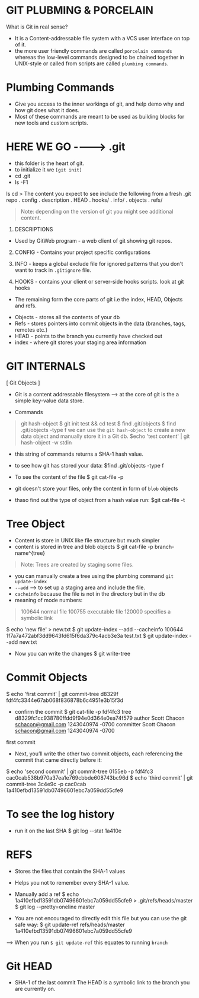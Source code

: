 # GIT PLUBMING & PORCELAIN

What is Git in real sense? 
- It is a Content-addressable file system with a VCS user interface on top of it.
- the more user friendly commands are called `porcelain commands` whereas the low-level commands designed to be chained together in UNIX-style or called from scripts are called `plumbing commands`. 

# Plumbing Commands
- Give you access to the inner workings of git, and help demo why and how git does what it does.
- Most of these commands are meant to be used as building blocks for new tools and custom scripts.

# HERE WE GO ----> .git 
- this folder is the heart of git.
- to initialize it we `[git init]`
- cd .git
- ls -F1

ls
cd > The content you expect to see include the following from a fresh .git repo
	. config
	. description
	. HEAD
	. hooks/
	. info/
	. objects
	. refs/
> Note: depending on the version of git you might see additional content.

1. DESCRIPTIONS
- Used by GitWeb program - a web client of git showing git repos.

2. CONFIG - Contains your project specific configurations

3. INFO - keeps a global exclude file for ignored patterns that you don't want to track in `.gitignore` file. 

4. HOOKS - contains your client or server-side hooks scripts. look at git hooks

- The remaining form the core parts of git i.e the index, HEAD, Objects and refs. 

* Objects - stores all the contents of your db
* Refs - stores pointers into commit objects in the data (branches, tags, remotes etc.)
* HEAD - points to the branch you currently have checked out
* index - where git stores your staging area information

# GIT INTERNALS
[ Git Objects ]
- Git is a content addressable filesystem --> at the core of git is the a simple key-value data store.

* Commands
> git hash-object
$ git init test && cd test
$ find .git/objects
$ find .git/objects -type f
> we can use the `git hash-object` to create a new data object and manually store it in a Git db.
$echo 'test content' | git hash-object -w stdin
- this string of commands returns a SHA-1 hash value.
- to see how git has stored your data:
$find .git/objects -type f

- To see the content of the file
$ git cat-file -p <hash>

- git doesn't store your files, only the content in form of `blob` objects
- thaso find out the type of object from a hash value run:
$git cat-file -t <hash>


# Tree Object 
- Content is store in UNIX like file structure but much simpler
- content is stored in tree and blob objects
$ git cat-file -p branch-name^{tree}

> Note: Trees are created by staging some files.

- you can manually create a tree using the plumbing command `git update-index` 
- `--add` --> to set up a staging area and include the file.
- `cacheinfo` because the file is not in the directory but in the db
- meaning of mode numbers:
> 100644 normal file
> 100755 executable file
> 120000 specifies a symbolic link

$ echo 'new file' > new.txt
$ git update-index --add --cacheinfo 100644 \
  1f7a7a472abf3dd9643fd615f6da379c4acb3e3a test.txt
$ git update-index --add new.txt

- Now you can write the changes
$ git write-tree

# Commit Objects
$ echo 'first commit' | git commit-tree d8329f
fdf4fc3344e67ab068f836878b6c4951e3b15f3d

- confirm the commit
$ git cat-file -p fdf4fc3
tree d8329fc1cc938780ffdd9f94e0d364e0ea74f579
author Scott Chacon <schacon@gmail.com> 1243040974 -0700
committer Scott Chacon <schacon@gmail.com> 1243040974 -0700

first commit

- Next, you’ll write the other two commit objects, each referencing the commit that came directly before it:

$ echo 'second commit' | git commit-tree 0155eb -p fdf4fc3
cac0cab538b970a37ea1e769cbbde608743bc96d
$ echo 'third commit'  | git commit-tree 3c4e9c -p cac0cab
1a410efbd13591db07496601ebc7a059dd55cfe9

# To see the log history
- run it on the last SHA
$ git log --stat 1a410e


# REFS
- Stores the files that contain the SHA-1 values
- Helps you not to remember every SHA-1 value.

- Manually add a ref
$ echo 1a410efbd13591db07496601ebc7a059dd55cfe9 > .git/refs/heads/master 
$ git log --pretty=oneline master

- You are not encouraged to directly edit this file but you can use the git safe way:
$ git update-ref refs/heads/master 1a410efbd13591db07496601ebc7a059dd55cfe9

--> When you run `$ git update-ref` this equates to running `branch`


# Git HEAD
- SHA-1 of the last commit
The HEAD is a symbolic link to the branch you are currently on.


